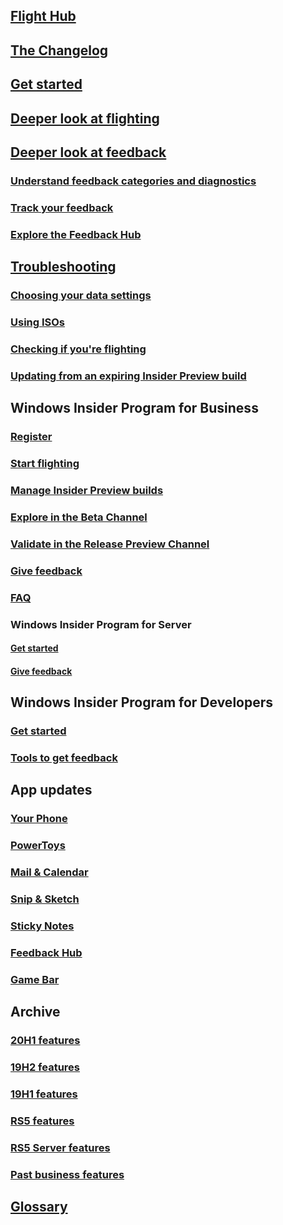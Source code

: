 ## [Flight Hub](../flight-hub/index.md)
## [The Changelog](../Active-Dev-Branch.md)
## [Get started](../get-started.md)
## [Deeper look at flighting](../flighting.md)
## [Deeper look at feedback](../feedback.md)
### [Understand feedback categories and diagnostics](../feedback-categories.md)
### [Track your feedback](../tracking-feedback.md)
### [Explore the Feedback Hub](../feedback-hub/feedback-hub-app.md)
## [Troubleshooting](../troubleshooting.md)
### [Choosing your data settings](../data-settings.md)
### [Using ISOs](../ISOs.md)
### [Checking if you're flighting](../check-flighting-status.md)
### [Updating from an expiring Insider Preview build](../build-expiration.md)
## Windows Insider Program for Business
### [Register](../business/register.md)
### [Start flighting](../business/flighting.md)
### [Manage Insider Preview builds](../business/manage-builds.md)
### [Explore in the Beta Channel](../business/explore-Beta-Channel.md)
### [Validate in the Release Preview Channel](../business/validate-Release-Preview-Channel.md)
### [Give feedback](../business/feedback.md)
### [FAQ](./faq.yml)
### Windows Insider Program for Server
#### [Get started](../business/server-get-started.md)
#### [Give feedback](../business/server-feedback.md)
## Windows Insider Program for Developers
### [Get started](../developers/get-started.md)
### [Tools to get feedback](../developers/tools.md)
## App updates
### [Your Phone](../apps/your-phone.md)
### [PowerToys](https://github.com/microsoft/PowerToys/wiki)
### [Mail & Calendar](../apps/mail-and-calendar.md)
### [Snip & Sketch](../apps/snip-and-sketch.md)
### [Sticky Notes](../apps/sticky-notes.md)
### [Feedback Hub](../apps/feedback-hub.md)
### [Game Bar](../apps/game-bar.md)
## Archive
### [20H1 features](../archive/new-in-20h1.md)
### [19H2 features](../archive/new-in-19h2.md)
### [19H1 features](../archive/new-in-19h1.md)
### [RS5 features](../archive/new-in-rs5.md)
### [RS5 Server features](../archive/new-in-rs5-server.md)
### [Past business features](../archive/new-for-business.md)
## [Glossary](../glossary.md)
